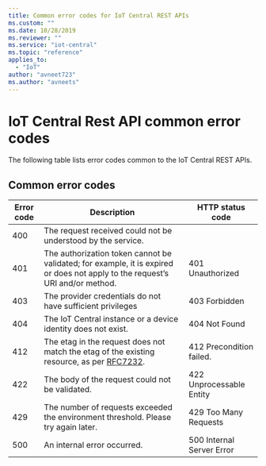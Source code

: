 ```yaml
---
title: Common error codes for IoT Central REST APIs
ms.custom: ""
ms.date: 10/28/2019
ms.reviewer: ""
ms.service: "iot-central"
ms.topic: "reference"
applies_to: 
  - "IoT"
author: "avneet723"
ms.author: "avneets"
---
```


# IoT Central Rest API common error codes
The following table lists error codes common to the IoT Central REST APIs.  
  
## Common error codes  
  
|Error code|Description|HTTP status code|  
|----------------|-----------------|----------------------|  
|400|The request received could not be understood by the service.|  
|401|The authorization token cannot be validated; for example, it is expired or does not apply to the request’s URI and/or method.|401 Unauthorized|  
|403|The provider credentials do not have sufficient privileges|403 Forbidden|  
|404|The IoT Central instance or a device identity does not exist.|404 Not Found|  
|412|The etag in the request does not match the etag of the existing resource, as per [RFC7232](https://www.google.com/url?sa=t&rct=j&q=&esrc=s&source=web&cd=1&cad=rja&uact=8&ved=0CB8QFjAAahUKEwj799zo3N3HAhXMO4gKHSdKBTM&url=https%3A%2F%2Ftools.ietf.org%2Fhtml%2Frfc7232&usg=AFQjCNGs7xYLCVYw5XorAUXCdYNFqhgUNw&sig2=sxFg4W4iBNY4cnw2ZC1dAw.).|412 Precondition failed.|  
|422|The body of the request could not be validated.|422 Unprocessable Entity| 
|429|The number of requests exceeded the environment threshold. Please try again later. |429 Too Many Requests|
|500|An internal error occurred.|500 Internal Server Error|